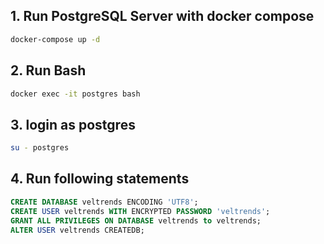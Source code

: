 ## 1. Run PostgreSQL Server with docker compose

```bash
docker-compose up -d
```

## 2. Run Bash

```bash
docker exec -it postgres bash
```

## 3. login as postgres

```bash
su - postgres
```

## 4. Run following statements

```sql
CREATE DATABASE veltrends ENCODING 'UTF8';
CREATE USER veltrends WITH ENCRYPTED PASSWORD 'veltrends';
GRANT ALL PRIVILEGES ON DATABASE veltrends to veltrends;
ALTER USER veltrends CREATEDB;
```
